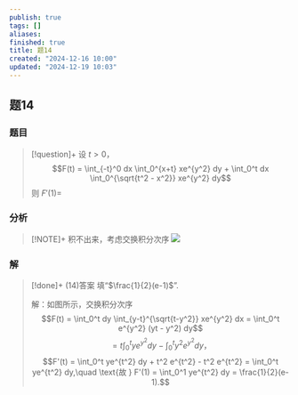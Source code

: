 ```yaml
---
publish: true
tags: []
aliases: 
finished: true
title: 题14
created: "2024-12-16 10:00"
updated: "2024-12-19 10:03"
---
```

## 题14
### 题目
> [!question]+
> 设 $t > 0$，
> $$F(t) = \int_{-t}^0 dx \int_0^{x+t} xe^{y^2} dy + \int_0^t dx \int_0^{\sqrt{t^2 - x^2}} xe^{y^2} dy$$
> 则 $F'(1) =$
### 分析
> [!NOTE]+
> 积不出来，考虑交换积分次序
> ![](https://img.hwenyi.live/202412191801570.webp)
### 解
> [!done]+
> (14)答案 填“$\frac{1}{2}(e-1)$”.
> 
> 解：如图所示，交换积分次序
> $$F(t) = \int_0^t dy \int_{y-t}^{\sqrt{t-y^2}} xe^{y^2} dx = \int_0^t e^{y^2} (yt - y^2) dy$$
> $$= t \int_0^t ye^{y^2} dy - \int_0^t y^2 e^{y^2} dy，$$
> $$F'(t) = \int_0^t ye^{t^2} dy + t^2 e^{t^2} - t^2 e^{t^2} = \int_0^t ye^{t^2} dy,\quad \text{故 } F'(1) = \int_0^1 ye^{t^2} dy = \frac{1}{2}(e-1).$$